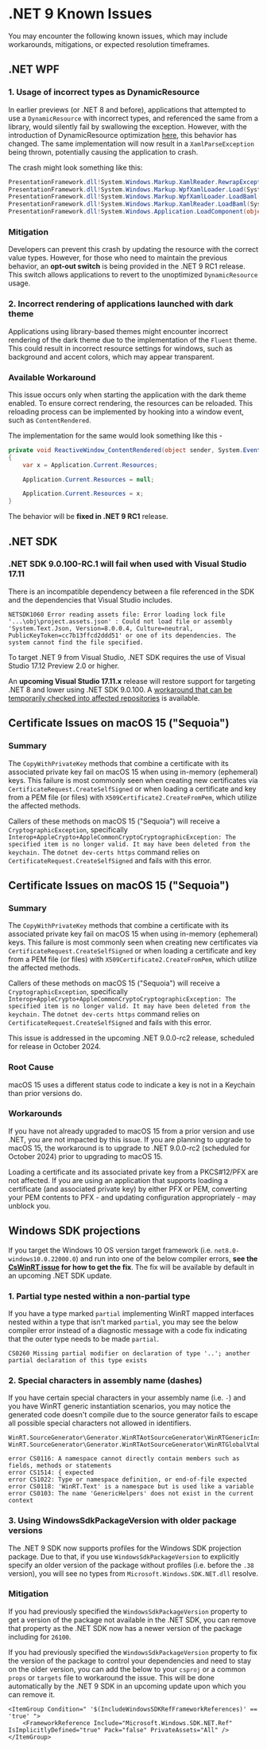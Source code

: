 # .NET 9 Known Issues

You may encounter the following known issues, which may include workarounds, mitigations, or expected resolution timeframes.

## .NET WPF

### 1. Usage of incorrect types as DynamicResource
In earlier previews (or .NET 8 and before), applications that attempted to use a `DynamicResource` with incorrect types, and referenced the same from a library, would silently fail by swallowing the exception. However, with the introduction of DynamicResource optimization [here](https://github.com/dotnet/wpf/pull/5610), this behavior has changed.
The same implementation will now result in a `XamlParseException` being thrown, potentially causing the application to crash.

The crash might look something like this:
```cs
PresentationFramework.dll!System.Windows.Markup.XamlReader.RewrapException(System.Exception e, System.Xaml.IXamlLineInfo lineInfo, System.Uri baseUri)
PresentationFramework.dll!System.Windows.Markup.WpfXamlLoader.Load(System.Xaml.XamlReader xamlReader, System.Xaml.IXamlObjectWriterFactory writerFactory, bool skipJournaledProperties, object rootObject, System.Xaml.XamlObjectWriterSettings settings, System.Uri baseUri)
PresentationFramework.dll!System.Windows.Markup.WpfXamlLoader.LoadBaml(System.Xaml.XamlReader xamlReader, bool skipJournaledProperties, object rootObject, System.Xaml.Permissions.XamlAccessLevel accessLevel, System.Uri baseUri)
PresentationFramework.dll!System.Windows.Markup.XamlReader.LoadBaml(System.IO.Stream stream, System.Windows.Markup.ParserContext parserContext, object parent, bool closeStream)
PresentationFramework.dll!System.Windows.Application.LoadComponent(object component, System.Uri resourceLocator)
```

### Mitigation
Developers can prevent this crash by updating the resource with the correct value types. However, for those who need to maintain the previous behavior, an **opt-out switch** is being provided in the .NET 9 RC1 release. This switch allows applications to revert to the unoptimized `DynamicResource` usage.


### 2. Incorrect rendering of applications launched with dark theme
Applications using library-based themes might encounter incorrect rendering of the dark theme due to the implementation of the `Fluent` theme. This could result in incorrect resource settings for windows, such as background and accent colors, which may appear transparent.

### Available Workaround
This issue occurs only when starting the application with the dark theme enabled. To ensure correct rendering, the resources can be reloaded. This reloading process can be implemented by hooking into a window event, such as `ContentRendered`.

The implementation for the same would look something like this -
```cs
private void ReactiveWindow_ContentRendered(object sender, System.EventArgs e)
{
    var x = Application.Current.Resources;

    Application.Current.Resources = null;

    Application.Current.Resources = x;
}
```

The behavior will be **fixed in .NET 9 RC1** release.

## .NET SDK

### .NET SDK 9.0.100-RC.1 will fail when used with Visual Studio 17.11

There is an incompatible dependency between a file referenced in the SDK and the dependencies that Visual Studio includes.

```terminal
NETSDK1060 Error reading assets file: Error loading lock file '...\obj\project.assets.json' : Could not load file or assembly 'System.Text.Json, Version=8.0.0.4, Culture=neutral, PublicKeyToken=cc7b13ffcd2ddd51' or one of its dependencies. The system cannot find the file specified.
```

To target .NET 9 from Visual Studio, .NET SDK requires the use of Visual Studio 17.12 Preview 2.0 or higher.

An **upcoming Visual Studio 17.11.x** release will restore support for targeting .NET 8 and lower using .NET SDK 9.0.100. A [workaround that can be temporarily checked into affected repositories](https://github.com/dotnet/sdk/issues/43339#issuecomment-2344233994) is available.

## Certificate Issues on macOS 15 ("Sequoia")

### Summary

The `CopyWithPrivateKey` methods that combine a certificate with its associated private key fail on macOS 15 when using in-memory (ephemeral) keys.  This failure is most commonly seen when creating new certificates via `CertificateRequest.CreateSelfSigned` or when loading a certificate and key from a PEM file (or files) with `X509Certificate2.CreateFromPem`, which utilize the affected methods.

Callers of these methods on macOS 15 ("Sequoia") will receive a `CryptographicException`, specifically `Interop+AppleCrypto+AppleCommonCryptoCryptographicException: The specified item is no longer valid. It may have been deleted from the keychain.`  The `dotnet dev-certs https` command relies on `CertificateRequest.CreateSelfSigned` and fails with this error.

## Certificate Issues on macOS 15 ("Sequoia")

### Summary

The `CopyWithPrivateKey` methods that combine a certificate with its associated private key fail on macOS 15 when using in-memory (ephemeral) keys.  This failure is most commonly seen when creating new certificates via `CertificateRequest.CreateSelfSigned` or when loading a certificate and key from a PEM file (or files) with `X509Certificate2.CreateFromPem`, which utilize the affected methods.

Callers of these methods on macOS 15 ("Sequoia") will receive a `CryptographicException`, specifically `Interop+AppleCrypto+AppleCommonCryptoCryptographicException: The specified item is no longer valid. It may have been deleted from the keychain.`  The `dotnet dev-certs https` command relies on `CertificateRequest.CreateSelfSigned` and fails with this error.

This issue is addressed in the upcoming .NET 9.0.0-rc2 release, scheduled for release in October 2024.

### Root Cause

macOS 15 uses a different status code to indicate a key is not in a Keychain than prior versions do.

### Workarounds

If you have not already upgraded to macOS 15 from a prior version and use .NET, you are not impacted by this issue.  If you are planning to upgrade to macOS 15, the workaround is to upgrade to .NET 9.0.0-rc2 (scheduled for October 2024) prior to upgrading to macOS 15.

Loading a certificate and its associated private key from a PKCS#12/PFX are not affected.  If you are using an application that supports loading a certificate (and associated private key) by either PFX or PEM, converting your PEM contents to PFX - and updating configuration appropriately - may unblock you.

## Windows SDK projections

If you target the Windows 10 OS version target framework (i.e. `net8.0-windows10.0.22000.0`) and run into one of the below compiler errors, **see the [CsWinRT issue](https://github.com/microsoft/CsWinRT/issues/1809) for how to get the fix**. The fix will be available by default in an upcoming .NET SDK update.

### 1. Partial type nested within a non-partial type

If you have a type marked `partial` implementing WinRT mapped interfaces nested within a type that isn't marked `partial`, you may see the below compiler error instead of a diagnostic message with a code fix indicating that the outer type needs to be made `partial`.

```
CS0260 Missing partial modifier on declaration of type '..'; another partial declaration of this type exists
```

### 2. Special characters in assembly name (dashes)

If you have certain special characters in your assembly name (i.e. `-`) and you have WinRT generic instantiation scenarios, you may notice the generated code doesn't compile due to the source generator fails to escape all possible special characters not allowed in identifiers.

```
WinRT.SourceGenerator\Generator.WinRTAotSourceGenerator\WinRTGenericInstantiation.g.cs
WinRT.SourceGenerator\Generator.WinRTAotSourceGenerator\WinRTGlobalVtableLookup.g.cs

error CS0116: A namespace cannot directly contain members such as fields, methods or statements
error CS1514: { expected
error CS1022: Type or namespace definition, or end-of-file expected
error CS0118: 'WinRT.Text' is a namespace but is used like a variable
error CS0103: The name 'GenericHelpers' does not exist in the current context
```

### 3. Using WindowsSdkPackageVersion with older package versions

The .NET 9 SDK now supports profiles for the Windows SDK projection package. Due to that, if you use `WindowsSdkPackageVersion` to explicitly specify an older version of the package without profiles (i.e. before the `.38` version), you will see no types from `Microsoft.Windows.SDK.NET.dll` resolve.

### Mitigation

If you had previously specified the `WindowsSdkPackageVersion` property to get a version of the package not available in the .NET SDK, you can remove that property as the .NET SDK now has a newer version of the package including for `26100`.

If you had previously specified the `WindowsSdkPackageVersion` property to fix the version of the package to control your dependencies and need to stay on the older version, you can add the below to your `csproj` or a common `props` or `targets` file to workaround the issue. This will be done automatically by the .NET 9 SDK in an upcoming update upon which you can remove it.

```
<ItemGroup Condition=" '$(IncludeWindowsSDKRefFrameworkReferences)' == 'true' ">
    <FrameworkReference Include="Microsoft.Windows.SDK.NET.Ref" IsImplicitlyDefined="true" Pack="false" PrivateAssets="All" />
</ItemGroup> 
```